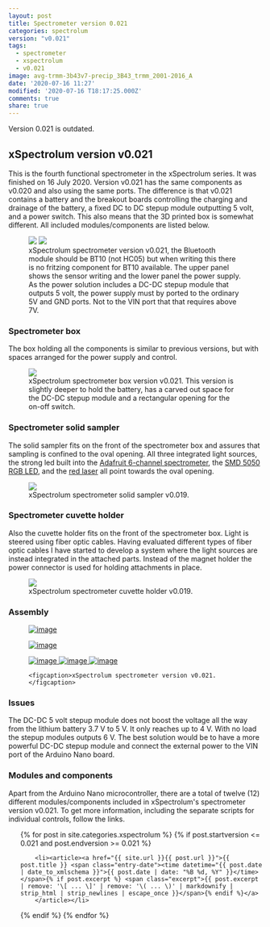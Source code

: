```yaml
---
layout: post
title: Spectrometer version 0.021
categories: spectrolum
version: "v0.021"
tags:
  - spectrometer
  - xspectrolum
  - v0.021
image: avg-trmm-3b43v7-precip_3B43_trmm_2001-2016_A
date: '2020-07-16 11:27'
modified: '2020-07-16 T18:17:25.000Z'
comments: true
share: true
---
```


Version 0.021 is outdated.

## xSpectrolum version v0.021

This is the fourth functional spectrometer in the xSpectrolum series. It was finished on 16 July 2020. Version v0.021 has the same components as v0.020 and also using the same ports. The difference is that v0.021 contains a battery and the breakout boards controlling the charging and drainage of the battery, a fixed DC to DC stepup module outputting 5 volt, and a power switch. This also means that the 3D printed box is somewhat different. All included modules/components are listed below.

<figure>
<img src="../../images/nano-spectro_v021_breadfree_bb.png">

<img src="../../images/nano-TP4056+battery-stepup5v-switch_bb.png">

<figcaption> xSpectrolum spectrometer version v0.021, the Bluetooth module should be BT10 (not HC05) but when writing this there is no fritzing component for BT10 available. The upper panel shows the sensor writing and the lower panel the power supply. As the power solution includes a DC-DC stepup module that outputs 5 volt, the power supply must by ported to the ordinary 5V and GND ports. Not to the VIN port that that requires above 7V. </figcaption>
</figure>

### Spectrometer box

The box holding all the components is similar to previous versions, but with spaces arranged for the power supply and control.

<figure>
<img src="../../images/spectra-xspectrolum_box_v0021.png">
<figcaption> xSpectrolum spectrometer box version v0.021. This version is slightly deeper to hold the battery, has a carved out space for the DC-DC stepup module and a rectangular opening for the on-off switch.</figcaption>
</figure>

### Spectrometer solid sampler

The solid sampler fits on the front of the spectrometer box and assures that sampling is confined to the oval opening. All three integrated light sources, the strong led built into the [Adafruit 6-channel spectrometer](http://localhost:4000/xspectrolum/xspectrolum-AS7262-adafruit-spectrometer/), the [SMD 5050 RGB LED](http://localhost:4000/xspectrolum/xspectrolum-ws2811-8mm-led/), and the [red laser](http://localhost:4000/xspectrolum/xspectrolum-laser650-3v/) all point towards the oval opening.

<figure>
<img src="../../images/spectra-xspectrolum_soild-sampler_v0019.png">
<figcaption> xSpectrolum spectrometer solid sampler v0.019.</figcaption>
</figure>

### Spectrometer cuvette holder

Also the cuvette holder fits on the front of the spectrometer box. Light is steered using fiber optic cables. Having evaluated different types of fiber optic cables I have started to develop a system where the light sources are instead integrated in the attached parts. Instead of the magnet holder the power connector is used for holding attachments in place.

<figure>
<img src="../../images/spectra-xspectrolum_cuvette-holder_v0019.png">
<figcaption> xSpectrolum spectrometer cuvette holder v0.019.</figcaption>
</figure>

### Assembly

<figure class="half">
	<a href="../../images/spectrobox_v021_front.jpg">
  <img src="../../images/spectrobox_v021_front.jpg" alt="image">
  </a>

  <a href="../../images/spectrobox_v021_inside.jpg"><img src="../../images/spectrobox_v021_inside.jpg" alt="image">
  </a>

  <a href="../../images/spectrobox_v021_charging.jpg">
  <img src="../../images/spectrobox_v021_charging.jpg" alt="image">
  </a>

  <a href="../../images/spectrobox_v021_fully-charged.jpg">
  <img src="../../images/spectrobox_v021_fully-charged.jpg" alt="image">
  </a>

  <a href="../../images/spectrobox_v021_output-voltage.jpg">
  <img src="../../images/spectrobox_v021_output-voltage.jpg" alt="image">
    </a>

	<figcaption>xSpectrolum spectrometer version v0.021.</figcaption>
</figure>

### Issues

The DC-DC 5 volt stepup module does not boost the voltage all the way from the lithium battery 3.7 V to 5 V. It only reaches up to 4 V. With no load the stepup modules outputs 6 V. The best solution would be to have a more powerful DC-DC stepup module and connect the external power to the VIN port of the Arduino Nano board.

### Modules and components

Apart from the Arduino Nano microcontroller, there are a total of twelve (12) different modules/components included in xSpectrolum's spectrometer version v0.021. To get more information, including the separate scripts for individual controls, follow the links.

<ul class="post-list">
{% for post in site.categories.xspectrolum %}
  {% if post.startversion <= 0.021 and post.endversion >= 0.021 %}

        <li><article><a href="{{ site.url }}{{ post.url }}">{{ post.title }} <span class="entry-date"><time datetime="{{ post.date | date_to_xmlschema }}">{{ post.date | date: "%B %d, %Y" }}</time></span>{% if post.excerpt %} <span class="excerpt">{{ post.excerpt | remove: '\[ ... \]' | remove: '\( ... \)' | markdownify | strip_html | strip_newlines | escape_once }}</span>{% endif %}</a>
        </article></li>

  {% endif %}
{% endfor %}
</ul>
